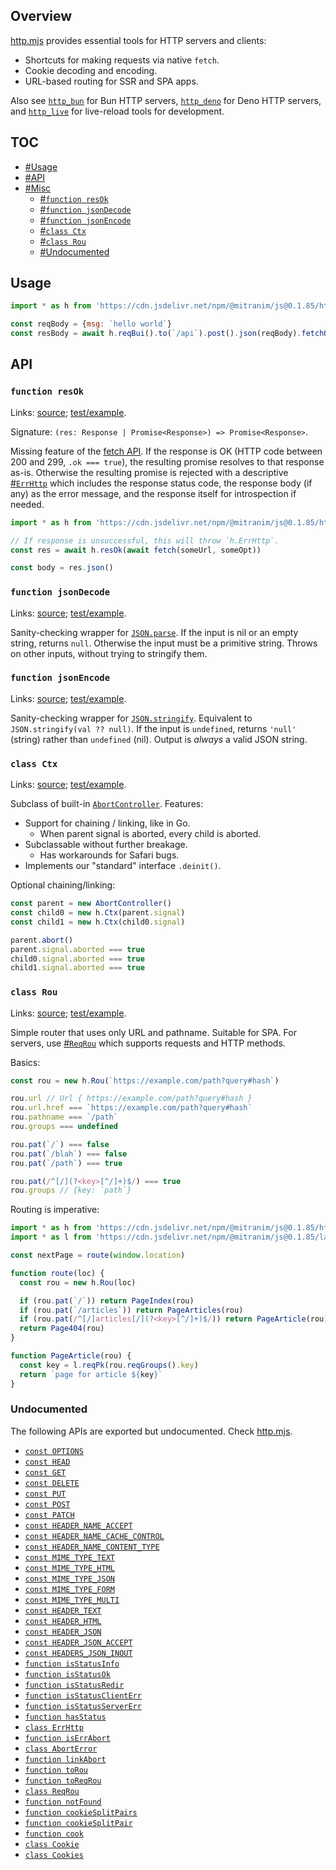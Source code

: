 ## Overview

[http.mjs](../http.mjs) provides essential tools for HTTP servers and clients:

* Shortcuts for making requests via native `fetch`.
* Cookie decoding and encoding.
* URL-based routing for SSR and SPA apps.

Also see [`http_bun`](http_bun_readme.md) for Bun HTTP servers, [`http_deno`](http_deno_readme.md) for Deno HTTP servers, and [`http_live`](http_live_readme.md) for live-reload tools for development.

## TOC

* [#Usage](#usage)
* [#API](#api)
* [#Misc](#misc)
  * [#`function resOk`](#function-resok)
  * [#`function jsonDecode`](#function-jsondecode)
  * [#`function jsonEncode`](#function-jsonencode)
  * [#`class Ctx`](#class-ctx)
  * [#`class Rou`](#class-rou)
  * [#Undocumented](#undocumented)

## Usage

```js
import * as h from 'https://cdn.jsdelivr.net/npm/@mitranim/js@0.1.85/http.mjs'

const reqBody = {msg: `hello world`}
const resBody = await h.reqBui().to(`/api`).post().json(reqBody).fetchOkJson()
```

## API

### `function resOk`

Links: [source](../http.mjs#L52); [test/example](../test/http_test.mjs#L49).

Signature: `(res: Response | Promise<Response>) => Promise<Response>`.

Missing feature of the [fetch API](https://developer.mozilla.org/en-US/docs/Web/API/Fetch_API). If the response is OK (HTTP code between 200 and 299, `.ok === true`), the resulting promise resolves to that response as-is. Otherwise the resulting promise is rejected with a descriptive [#`ErrHttp`](#class-errhttp) which includes the response status code, the response body (if any) as the error message, and the response itself for introspection if needed.

```js
import * as h from 'https://cdn.jsdelivr.net/npm/@mitranim/js@0.1.85/http.mjs'

// If response is unsuccessful, this will throw `h.ErrHttp`.
const res = await h.resOk(await fetch(someUrl, someOpt))

const body = res.json()
```

### `function jsonDecode`

Links: [source](../http.mjs#L60); [test/example](../test/http_test.mjs#L73).

Sanity-checking wrapper for [`JSON.parse`](https://developer.mozilla.org/en-US/docs/Web/JavaScript/Reference/Global_Objects/JSON/parse). If the input is nil or an empty string, returns `null`. Otherwise the input must be a primitive string. Throws on other inputs, without trying to stringify them.

### `function jsonEncode`

Links: [source](../http.mjs#L64); [test/example](../test/http_test.mjs#L88).

Sanity-checking wrapper for [`JSON.stringify`](https://developer.mozilla.org/en-US/docs/Web/JavaScript/Reference/Global_Objects/JSON/stringify). Equivalent to `JSON.stringify(val ?? null)`. If the input is `undefined`, returns `'null'` (string) rather than `undefined` (nil). Output is _always_ a valid JSON string.

### `class Ctx`

Links: [source](../http.mjs#L112); [test/example](../test/http_test.mjs#L279).

Subclass of built-in [`AbortController`](https://developer.mozilla.org/en-US/docs/Web/API/AbortController). Features:

* Support for chaining / linking, like in Go.
  * When parent signal is aborted, every child is aborted.
* Subclassable without further breakage.
  * Has workarounds for Safari bugs.
* Implements our "standard" interface `.deinit()`.

Optional chaining/linking:

```js
const parent = new AbortController()
const child0 = new h.Ctx(parent.signal)
const child1 = new h.Ctx(child0.signal)

parent.abort()
parent.signal.aborted === true
child0.signal.aborted === true
child1.signal.aborted === true
```

### `class Rou`

Links: [source](../http.mjs#L149); [test/example](../test/http_test.mjs#L144).

Simple router that uses only URL and pathname. Suitable for SPA. For servers, use [#`ReqRou`](#class-reqrou) which supports requests and HTTP methods.

Basics:

```js
const rou = new h.Rou(`https://example.com/path?query#hash`)

rou.url // Url { https://example.com/path?query#hash }
rou.url.href === `https://example.com/path?query#hash`
rou.pathname === `/path`
rou.groups === undefined

rou.pat(`/`) === false
rou.pat(`/blah`) === false
rou.pat(`/path`) === true

rou.pat(/^[/](?<key>[^/]+)$/) === true
rou.groups // {key: `path`}
```

Routing is imperative:

```js
import * as h from 'https://cdn.jsdelivr.net/npm/@mitranim/js@0.1.85/http.mjs'
import * as l from 'https://cdn.jsdelivr.net/npm/@mitranim/js@0.1.85/lang.mjs'

const nextPage = route(window.location)

function route(loc) {
  const rou = new h.Rou(loc)

  if (rou.pat(`/`)) return PageIndex(rou)
  if (rou.pat(`/articles`)) return PageArticles(rou)
  if (rou.pat(/^[/]articles[/](?<key>[^/]+)$/)) return PageArticle(rou)
  return Page404(rou)
}

function PageArticle(rou) {
  const key = l.reqPk(rou.reqGroups().key)
  return `page for article ${key}`
}
```

### Undocumented

The following APIs are exported but undocumented. Check [http.mjs](../http.mjs).

  * [`const OPTIONS`](../http.mjs#L22)
  * [`const HEAD`](../http.mjs#L23)
  * [`const GET`](../http.mjs#L24)
  * [`const DELETE`](../http.mjs#L25)
  * [`const PUT`](../http.mjs#L26)
  * [`const POST`](../http.mjs#L27)
  * [`const PATCH`](../http.mjs#L28)
  * [`const HEADER_NAME_ACCEPT`](../http.mjs#L35)
  * [`const HEADER_NAME_CACHE_CONTROL`](../http.mjs#L36)
  * [`const HEADER_NAME_CONTENT_TYPE`](../http.mjs#L37)
  * [`const MIME_TYPE_TEXT`](../http.mjs#L39)
  * [`const MIME_TYPE_HTML`](../http.mjs#L40)
  * [`const MIME_TYPE_JSON`](../http.mjs#L41)
  * [`const MIME_TYPE_FORM`](../http.mjs#L42)
  * [`const MIME_TYPE_MULTI`](../http.mjs#L43)
  * [`const HEADER_TEXT`](../http.mjs#L45)
  * [`const HEADER_HTML`](../http.mjs#L46)
  * [`const HEADER_JSON`](../http.mjs#L47)
  * [`const HEADER_JSON_ACCEPT`](../http.mjs#L49)
  * [`const HEADERS_JSON_INOUT`](../http.mjs#L50)
  * [`function isStatusInfo`](../http.mjs#L66)
  * [`function isStatusOk`](../http.mjs#L67)
  * [`function isStatusRedir`](../http.mjs#L68)
  * [`function isStatusClientErr`](../http.mjs#L69)
  * [`function isStatusServerErr`](../http.mjs#L70)
  * [`function hasStatus`](../http.mjs#L73)
  * [`class ErrHttp`](../http.mjs#L75)
  * [`function isErrAbort`](../http.mjs#L92)
  * [`class AbortError`](../http.mjs#L104)
  * [`function linkAbort`](../http.mjs#L128)
  * [`function toRou`](../http.mjs#L143)
  * [`function toReqRou`](../http.mjs#L192)
  * [`class ReqRou`](../http.mjs#L199)
  * [`function notFound`](../http.mjs#L252)
  * [`function cookieSplitPairs`](../http.mjs#L260)
  * [`function cookieSplitPair`](../http.mjs#L266)
  * [`function cook`](../http.mjs#L279)
  * [`class Cookie`](../http.mjs#L281)
  * [`class Cookies`](../http.mjs#L389)
